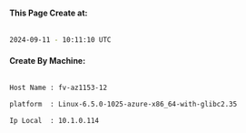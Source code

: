 
   
#### This Page Create at:

```bash

2024-09-11 - 10:11:10 UTC

```

#### Create By Machine:

```bash

Host Name : fv-az1153-12

platform  : Linux-6.5.0-1025-azure-x86_64-with-glibc2.35

Ip Local  : 10.1.0.114

```

